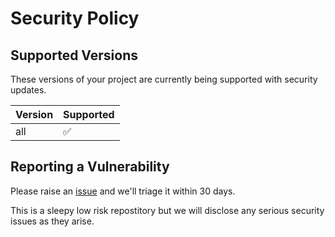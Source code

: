 # Security Policy

## Supported Versions

These versions of your project are
currently being supported with security updates.

| Version | Supported          |
| ------- | ------------------ |
| all     | :white_check_mark: |

## Reporting a Vulnerability

Please raise an [issue](https://github.com/sett-and-hive/asciize/issues) and we'll triage it within 30 days.

This is a sleepy low risk repostitory but we will disclose any serious security issues as they arise.
 
